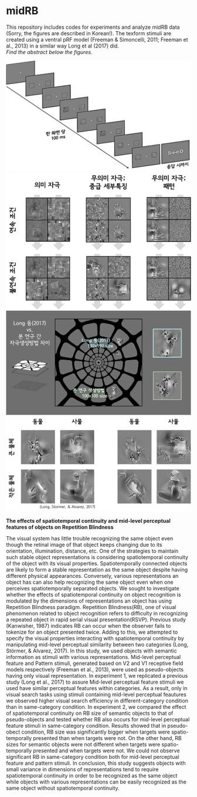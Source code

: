 # midRB

This repository includes codes for experiments and analyze midRB data (Sorry, the figures are described in Korean!).
The texform stimuli are created using a ventral pRF model (Freeman & Simoncelli, 2011; Freeman et al., 2013) in a similar way Long et al (2017) did.  
*Find the abstract below the figures.*

![Procedure](https://github.com/JiyeongHa/midRB/blob/master/procedure_midRB.png)
![Experimental design](https://github.com/JiyeongHa/midRB/blob/master/experimental_Design_midRB.png)
![Creating stimuli](https://github.com/JiyeongHa/midRB/blob/master/creating_stimuli.png)
![Long_et_al_2017_vs._Ha_2017](https://github.com/JiyeongHa/midRB/blob/master/comparison_midRB.png)

**The effects of spatiotemporal continuity and mid-level perceptual features of objects on Repetition Blindness**

The visual system has little trouble recognizing the same object even though the retinal image of that object keeps changing due to its orientation, illumination, distance, etc. One of the strategies to maintain such stable object representations is considering spatiotemporal continuity of the object with its visual properties. Spatiotemporally connected objects are likely to form a stable representation as the same object despite having different physical appearances. Conversely, various representations an object has can also help recognizing the same object even when one perceives spatiotemporally separated objects. We sought to investigate whether the effects of spatiotemporal continuity on object recognition is modulated by the dimensions of representations an object has using Repetition Blindness paradigm. Repetition Blindness(RB), one of visual phenomenon related to object recognition refers to difficulty in recognizing a repeated object in rapid serial visual presentation(RSVP). Previous study (Kanwisher, 1987) indicates RB can occur when the observer fails to tokenize for an object presented twice. Adding to this, we attempted to specify the visual properties interacting with spatiotemporal continuity by manipulating mid-level perceptual similarity between two categories (Long, Störmer, & Alvarez, 2017). In this study, we used objects with semantic information as stimuli with various representations. Mid-level perceptual feature and Pattern stimuli, generated based on V2 and V1 receptive field models respectively (Freeman et al., 2013), were used as pseudo-objects having only visual representation. In experiment 1, we replicated a previous study (Long et al., 2017) to assure Mid-level perceptual feature stimuli we used have similar perceptual features within categories. As a result, only in visual search tasks using stimuli containing mid-level perceptual feautures we observed higher visual search efficiency in different-category condition than in same-category condition. In experiment 2, we compared the effect of spatiotemporal continuity on RB size of semantic objects to that of pseudo-objects and tested whether RB also occurs for mid-level perceptual feature stimuli in same-category condition. Results showed that in pseudo-obect condition, RB size was significantly bigger when targets were spatio-temporally presented than when targets were not. On the other hand, RB sizes for semantic objects were not different when targets were spatio-temporally presented and when targets were not. We could not observe significant RB in same-category condition both for mid-level perceptual feature and pattern stimuli. In conclusion, this study suggests objects with small variance in dimensions of representations tend to require spatiotemporal continuity in order to be recognized as the same object while objects with various representations can be easily recognized as the same object without spatiotemporal continuity.
